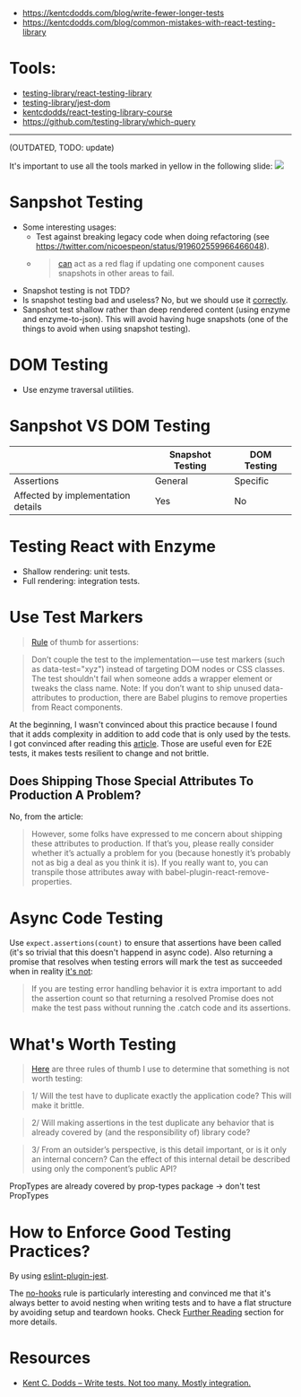 - https://kentcdodds.com/blog/write-fewer-longer-tests
- https://kentcdodds.com/blog/common-mistakes-with-react-testing-library

# Tools:
- [testing-library/react-testing-library](https://github.com/testing-library/react-testing-library)
- [testing-library/jest-dom](https://github.com/testing-library/jest-dom)
- [kentcdodds/react-testing-library-course](https://github.com/kentcdodds/react-testing-library-course)
- https://github.com/testing-library/which-query

---

(OUTDATED, TODO: update)

It's important to use all the tools marked in yellow in the following slide:
![](https://gist.github.com/ahmehri/3ee739bdb1bc17a8f16b732d1bc04b5a/raw/3cd237eac34f4ab46ce8d7b7b86a6261202ef460/test-pyramid.png)

# Sanpshot Testing
- Some interesting usages:
  - Test against breaking legacy code when doing refactoring (see https://twitter.com/nicoespeon/status/919602559966466048).
  - >[can](https://blog.progressly.com/what-makes-a-good-test-dff3df6058a2) act as a red flag if updating one component causes snapshots in other areas to fail.
- Snapshot testing is not TDD?
- Is snapshot testing bad and useless? No, but we should use it [correctly](https://blog.kentcdodds.com/effective-snapshot-testing-e0d1a2c28eca).
- Sanpshot test shallow rather than deep rendered content (using enzyme and enzyme-to-json). This will avoid having huge snapshots (one of the things to avoid when using snapshot testing).

# DOM Testing
- Use enzyme traversal utilities.

# Sanpshot VS DOM Testing
||Snapshot Testing|DOM Testing|
|---|---|---|
|Assertions|General|Specific|
|Affected by implementation details|Yes|No|

# Testing React with Enzyme
* Shallow rendering: unit tests.
* Full rendering: integration tests.

# Use Test Markers
> [Rule](https://blog.progressly.com/what-makes-a-good-test-dff3df6058a2) of thumb for assertions:

> Don’t couple the test to the implementation — use test markers (such as data-test="xyz") instead of targeting DOM nodes or CSS classes. The test shouldn't fail when someone adds a wrapper element or tweaks the class name. Note: If you don’t want to ship unused data-attributes to production, there are Babel plugins to remove properties from React components.

At the beginning, I wasn't convinced about this practice because I found that it adds complexity in addition to add code that is only used by the tests. I got convinced after reading this [article](https://blog.kentcdodds.com/making-your-ui-tests-resilient-to-change-d37a6ee37269). Those are useful even for E2E tests, it makes tests resilient to change and not brittle.

## Does Shipping Those Special Attributes To Production A Problem?
No, from the article:
> However, some folks have expressed to me concern about shipping these attributes to production. If that’s you, please really consider whether it’s actually a problem for you (because honestly it’s probably not as big a deal as you think it is). If you really want to, you can transpile those attributes away with babel-plugin-react-remove-properties.

# Async Code Testing
Use `expect.assertions(count)` to ensure that assertions have been called (it's so trivial that this doesn't happend in async code). Also returning a promise that resolves when testing errors will mark the test as succeeded when in reality [it's not](https://blog.progressly.com/what-makes-a-good-test-dff3df6058a2):
> If you are testing error handling behavior it is extra important to add the assertion count so that returning a resolved Promise does not make the test pass without running the .catch code and its assertions.

# What's Worth Testing
> [Here](https://medium.freecodecamp.org/the-right-way-to-test-react-components-548a4736ab22) are three rules of thumb I use to determine that something is not worth testing:

>1/ Will the test have to duplicate exactly the application code? This will make it brittle.

>2/ Will making assertions in the test duplicate any behavior that is already covered by (and the responsibility of) library code?

>3/ From an outsider’s perspective, is this detail important, or is it only an internal concern? Can the effect of this internal detail be described using only the component’s public API?

PropTypes are already covered by prop-types package -> don't test PropTypes

# How to Enforce Good Testing Practices?
By using [eslint-plugin-jest](https://github.com/jest-community/eslint-plugin-jest).

The [no-hooks](https://github.com/jest-community/eslint-plugin-jest/blob/master/docs/rules/no-hooks.md) rule is particularly interesting and convinced me that it's always better to avoid nesting when writing tests and to have a flat structure by avoiding setup and teardown hooks. Check [Further Reading](https://github.com/jest-community/eslint-plugin-jest/blob/master/docs/rules/no-hooks.md#further-reading) section for more details.

# Resources
- [Kent C. Dodds – Write tests. Not too many. Mostly integration.](https://www.youtube.com/watch?list=PLV5CVI1eNcJgNqzNwcs4UKrlJdhfDjshf&v=Fha2bVoC8SE)
